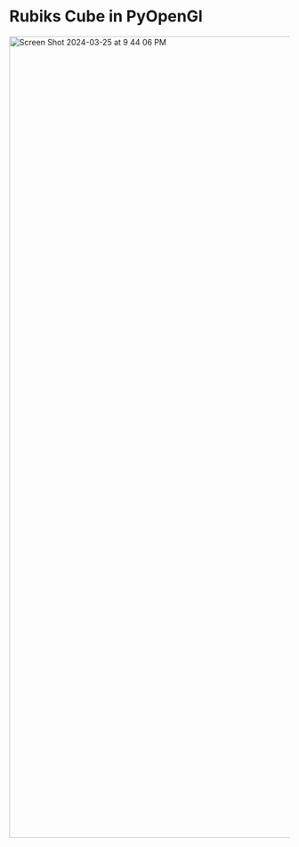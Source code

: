 <h1>Rubiks Cube in PyOpenGl</h1>

<img width="1440" alt="Screen Shot 2024-03-25 at 9 44 06 PM" src="https://github.com/GabrielNakamoto/pyOpenGlRubiksCube/assets/143972065/4ff4f520-7cdd-4dc2-a59d-26686080acc4">
